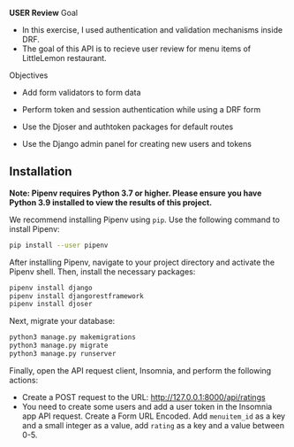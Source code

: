 **USER Review**
Goal 
- In this exercise, I used authentication and validation mechanisms inside DRF.
- The goal of this API is to recieve user review for menu items of LittleLemon restaurant.

Objectives

- Add form validators to form data        

- Perform token and session authentication while using a DRF form      

- Use the Djoser and authtoken packages for default routes

- Use the Django admin panel for creating new users and tokens

Installation
------------

**Note: Pipenv requires Python 3.7 or higher. Please ensure you have Python 3.9 installed to view the results of this project.**

We recommend installing Pipenv using `pip`. Use the following command to install Pipenv:

```bash
pip install --user pipenv
```

After installing Pipenv, navigate to your project directory and activate the Pipenv shell. Then, install the necessary packages:

```bash
pipenv install django
pipenv install djangorestframework
pipenv install djoser
```

Next, migrate your database:

```bash
python3 manage.py makemigrations
python3 manage.py migrate
python3 manage.py runserver
```

Finally, open the API request client, Insomnia, and perform the following actions:

* Create a POST request to the URL: http://127.0.0.1:8000/api/ratings
* You need to create some users and add a user token in the Insomnia app API request. Create a Form URL Encoded. Add `menuitem_id` as a key and a small integer as a value, add `rating` as a key and a value between 0-5.
